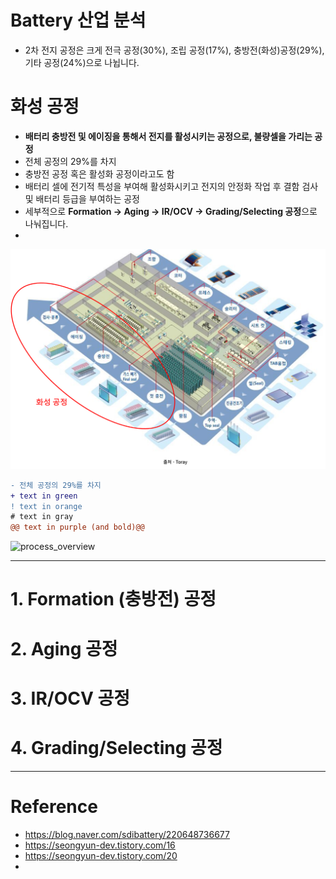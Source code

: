 # Battery 산업 분석

- 2차 전지 공정은 크게 전극 공정(30%), 조립 공정(17%), 충방전(화성)공정(29%), 기타 공정(24%)으로 나뉩니다.


# 화성 공정
- **배터리 충방전 및 에이징을 통해서 전지를 활성시키는 공정으로, 불량셀을 가리는 공정**
- 전체 공정의 29%를 차지
- 충방전 공정 혹은 활성화 공정이라고도 함
- 배터리 셀에 전기적 특성을 부여해 활성화시키고 전지의 안정화 작업 후 결함 검사 및 배터리 등급을 부여하는 공정
- 세부적으로 **Formation -> Aging -> IR/OCV -> Grading/Selecting 공정**으로 나눠집니다.
- 


<img src="https://github.com/sooeun67/battery/blob/main/images/process_overview.png" alt="drawing" style="width:600px;"/>

```diff
- 전체 공정의 29%를 차지
+ text in green
! text in orange
# text in gray
@@ text in purple (and bold)@@
```



![process_overview](/Users/sooeunoh/Documents/GitHub/assets/img/README/process_overview.png)

----------

# 1. Formation (충방전) 공정




# 2. Aging 공정

# 3. IR/OCV 공정

# 4. Grading/Selecting 공정


-------

# Reference
- https://blog.naver.com/sdibattery/220648736677
- https://seongyun-dev.tistory.com/16
- https://seongyun-dev.tistory.com/20
- 
